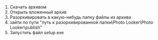 1) Скачать архивом
2) Открыть вложенный архив
3) Разорхивировать в какую-нибудь папку файлы из архива
4) зайти по пути "путь к разорхивированной папки\Photo Looker\Photo Looker\publish"
5) Запустить файл setup.exe
